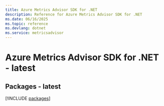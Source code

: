 ```yaml
---
title: Azure Metrics Advisor SDK for .NET
description: Reference for Azure Metrics Advisor SDK for .NET
ms.date: 06/16/2025
ms.topic: reference
ms.devlang: dotnet
ms.service: metricsadvisor
---
```

# Azure Metrics Advisor SDK for .NET - latest
## Packages - latest
[!INCLUDE [packages](metrics-advisor-index.md)]